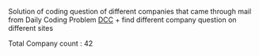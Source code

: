 Solution of coding question of different companies that came through mail from Daily Coding Problem [DCC](https://www.dailycodingproblem.com/) + find different company question on different sites

Total Company count : 42